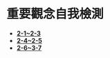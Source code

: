 # 重要觀念自我檢測

- **[2-1~2-3](./2-1~2-3.md)**
- **[2-4~2-5](./2-4~2-5.md)**
- **[2-6~3-7](./2-6~2-7.md)**
